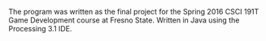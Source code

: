 The program was written as the final project for the Spring 2016 CSCI 191T Game Development course at Fresno State.
Written in Java using the Processing 3.1 IDE.
